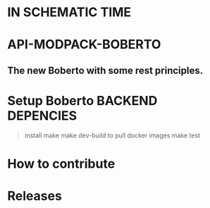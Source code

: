 # IN SCHEMATIC TIME

# API-MODPACK-BOBERTO

## The new Boberto with some rest principles.

# Setup Boberto BACKEND DEPENCIES

> install make
> make dev-build to pull docker images
> make test

# How to contribute


# Releases